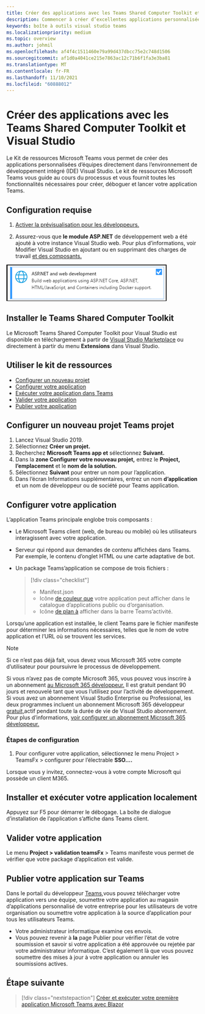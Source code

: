 ```yaml
---
title: Créer des applications avec les Teams Shared Computer Toolkit et Visual Studio
description: Commencer à créer d’excellentes applications personnalisées directement Visual Studio l’aide Microsoft Teams Shared Computer Toolkit. Découvrez comment configurer votre application dans Visual Studio, valider votre application et la publier à partir de Visual Studio portail de développement.
keywords: boîte à outils visual studio teams
ms.localizationpriority: medium
ms.topic: overview
ms.author: johmil
ms.openlocfilehash: af4f4c1511460e79a99d437dbcc75e2c748d1506
ms.sourcegitcommit: af1d0a4041ce215e7863ac12c71b6f1fa3e3ba81
ms.translationtype: MT
ms.contentlocale: fr-FR
ms.lasthandoff: 11/10/2021
ms.locfileid: "60888012"
---
```

# <a name="build-apps-with-the-teams-toolkit-and-visual-studio"></a>Créer des applications avec les Teams Shared Computer Toolkit et Visual Studio

Le Kit de ressources Microsoft Teams vous permet de créer des applications personnalisées d’équipes directement dans l’environnement de développement intégré (IDE) Visual Studio. Le kit de ressources Microsoft Teams vous guide au cours du processus et vous fournit toutes les fonctionnalités nécessaires pour créer, déboguer et lancer votre application Teams.

## <a name="prerequisites"></a>Configuration requise

1. [Activer la prévisualisation pour les développeurs.](../resources/dev-preview/developer-preview-intro.md#enable-developer-preview)

2. Assurez-vous que **<span>le</span> module ASP.NET** de développement web a été ajouté à votre instance Visual Studio web. Pour plus d’informations, voir Modifier Visual Studio en ajoutant ou en supprimant des charges de travail [et des composants.](/visualstudio/install/modify-visual-studio?view=vs-2019&preserve-view=true)

![Module de asp.net Visual Studio](../assets/images/visual-studio-web-dev-module.png)

## <a name="install-the-teams-toolkit"></a>Installer le Teams Shared Computer Toolkit

Le Microsoft Teams Shared Computer Toolkit pour Visual Studio est disponible en téléchargement à partir de [Visual Studio Marketplace](https://marketplace.visualstudio.com/items?itemName=msft-vsteamstoolkit.vsteamstoolkit) ou directement à partir du menu **Extensions** dans Visual Studio.

## <a name="use-the-toolkit"></a>Utiliser le kit de ressources

- [Configurer un nouveau projet](#set-up-a-new-teams-project)
- [Configurer votre application](#configure-your-app)
- [Exécuter votre application dans Teams](#install-and-run-your-app-locally)
- [Valider votre application](#validate-your-app)
- [Publier votre application](#publish-your-app-to-teams)

## <a name="set-up-a-new-teams-project"></a>Configurer un nouveau projet Teams projet

1. Lancez Visual Studio 2019.
2. Sélectionnez **Créer un projet.**
3. Recherchez **Microsoft Teams app et** sélectionnez **Suivant.**
4. Dans la **zone Configurer votre nouveau projet,** entrez le **Project,** **l’emplacement** et le **nom de la solution.**
5. Sélectionnez **Suivant** pour entrer un nom pour l’application.
6. Dans l’écran Informations supplémentaires,  entrez un nom **d’application** et un nom de développeur ou de société pour Teams application.

## <a name="configure-your-app"></a>Configurer votre application

L’application Teams principale englobe trois composants :

- Le Microsoft Teams client (web, de bureau ou mobile) où les utilisateurs interagissent avec votre application.
- Serveur qui répond aux demandes de contenu affichées dans Teams. Par exemple, le contenu d’onglet HTML ou une carte adaptative de bot.
- Un package Teams’application se compose de trois fichiers :

    > [!div class="checklist"]
    >
    > - Manifest.json
    > - Icône [de couleur que](../resources/schema/manifest-schema.md#icons) votre application peut afficher dans le catalogue d’applications public ou d’organisation.
    > - Icône [de plan à](../resources/schema/manifest-schema.md#icons) afficher dans la barre Teams’activité.

Lorsqu’une application est installée, le client Teams pare le fichier manifeste pour déterminer les informations nécessaires, telles que le nom de votre application et l’URL où se trouvent les services.

> [!NOTE]
>Si ce n’est pas déjà fait, vous devez vous Microsoft 365 votre compte d’utilisateur pour poursuivre le processus de développement.
>
> Si vous n’avez pas de compte Microsoft 365, vous pouvez vous inscrire à un abonnement [au Microsoft 365 développeur.](https://developer.microsoft.com/microsoft-365/dev-program) Il est gratuit pendant 90 jours et renouvelé tant que vous l’utilisez pour l’activité de développement. Si vous avez un abonnement Visual Studio Enterprise ou Professional, les deux programmes incluent un abonnement Microsoft 365 développeur [gratuit,](https://aka.ms/MyVisualStudioBenefits)actif pendant toute la durée de vie de Visual Studio abonnement. Pour plus d’informations, [voir configurer un abonnement Microsoft 365 développeur.](/office/developer-program/office-365-developer-program-get-started)

### <a name="configuration-steps"></a>Étapes de configuration

1. Pour configurer votre application, sélectionnez le menu Project > TeamsFx > configurer pour l’électrable **SSO....**

Lorsque vous y invitez, connectez-vous à votre compte Microsoft qui possède un client M365.

## <a name="install-and-run-your-app-locally"></a>Installer et exécuter votre application localement

Appuyez sur F5 pour démarrer le débogage. La boîte de dialogue d’installation de l’application s’affiche dans Teams client.

## <a name="validate-your-app"></a>Valider votre application

Le menu **Project > validation teamsFx** > Teams manifeste vous permet de vérifier que votre package d’application est valide.

## <a name="publish-your-app-to-teams"></a>Publier votre application sur Teams

Dans le portail du développeur [Teams,](https://dev.teams.microsoft.com/home)vous pouvez télécharger votre application vers une équipe, soumettre votre application au magasin d’applications personnalisé de votre entreprise pour les utilisateurs de votre organisation ou soumettre votre application à la source d’application pour tous les utilisateurs Teams.

- Votre administrateur informatique examine ces envois.
- Vous pouvez revenir à **la** page Publier pour vérifier l’état de votre soumission et savoir si votre application a été approuvée ou rejetée par votre administrateur informatique. C’est également là que vous pouvez soumettre des mises à jour à votre application ou annuler les soumissions actives.

## <a name="next-step"></a>Étape suivante

> [!div class="nextstepaction"]
> [Créer et exécuter votre première application Microsoft Teams avec Blazor](../get-started/first-app-blazor.md)

